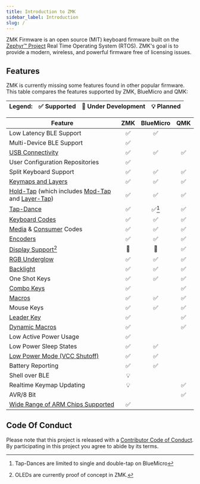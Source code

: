 ```yaml
---
title: Introduction to ZMK
sidebar_label: Introduction
slug: /
---
```


ZMK Firmware is an open source (MIT) keyboard
firmware built on the [Zephyr™ Project](https://zephyrproject.org/) Real Time Operating System (RTOS). ZMK's goal is to provide a modern, wireless, and powerful firmware free of licensing issues.

## Features

ZMK is currently missing some features found in other popular firmware. This table compares the features supported by ZMK, BlueMicro and QMK:

| Legend: | ✅ Supported | 🚧 Under Development | 💡 Planned |
| :------ | :----------- | :------------------- | :--------- |

| **Feature**                                                                                                                        | ZMK | BlueMicro | QMK |
| ---------------------------------------------------------------------------------------------------------------------------------- | :-: | :-------: | :-: |
| Low Latency BLE Support                                                                                                            | ✅  |    ✅     |     |
| Multi-Device BLE Support                                                                                                           | ✅  |           |     |
| [USB Connectivity](behaviors/outputs.md)                                                                                           | ✅  |    ✅     | ✅  |
| User Configuration Repositories                                                                                                    | ✅  |           |     |
| Split Keyboard Support                                                                                                             | ✅  |    ✅     | ✅  |
| [Keymaps and Layers](behaviors/layers.md)                                                                                          | ✅  |    ✅     | ✅  |
| [Hold-Tap](behaviors/hold-tap.mdx) (which includes [Mod-Tap](behaviors/mod-tap.md) and [Layer-Tap](behaviors/layers.md#layer-tap)) | ✅  |    ✅     | ✅  |
| [Tap-Dance](behaviors/tap-dance.mdx)                                                                                               | ✅  |  ✅[^2]   | ✅  |
| [Keyboard Codes](codes/index.mdx#keyboard)                                                                                         | ✅  |    ✅     | ✅  |
| [Media](codes/index.mdx#media-controls) & [Consumer](codes/index.mdx#consumer-controls) Codes                                      | ✅  |    ✅     | ✅  |
| [Encoders](features/encoders.md)                                                                                                   | ✅  |    ✅     | ✅  |
| [Display Support](features/displays.md)[^1]                                                                                        | 🚧  |    🚧     | ✅  |
| [RGB Underglow](features/underglow.md)                                                                                             | ✅  |    ✅     | ✅  |
| [Backlight](features/backlight.mdx)                                                                                                | ✅  |    ✅     | ✅  |
| One Shot Keys                                                                                                                      | ✅  |    ✅     | ✅  |
| [Combo Keys](features/combos.md)                                                                                                   | ✅  |           | ✅  |
| [Macros](behaviors/macros.md)                                                                                                      | ✅  |    ✅     | ✅  |
| Mouse Keys                                                                                                                         | ✅  |    ✅     | ✅  |
| [Leader Key](behaviors/leader-key.md)                                                                                              | ✅  |           | ✅  |
| [Dynamic Macros](behaviors/dynamic-macros.md)                                                                                      | ✅  |           | ✅  |
| Low Active Power Usage                                                                                                             | ✅  |           |     |
| Low Power Sleep States                                                                                                             | ✅  |    ✅     |     |
| [Low Power Mode (VCC Shutoff)](behaviors/power.md)                                                                                 | ✅  |    ✅     |     |
| Battery Reporting                                                                                                                  | ✅  |    ✅     |     |
| Shell over BLE                                                                                                                     | 💡  |           |     |
| Realtime Keymap Updating                                                                                                           | 💡  |           | ✅  |
| AVR/8 Bit                                                                                                                          |     |           | ✅  |
| [Wide Range of ARM Chips Supported](https://docs.zephyrproject.org/3.5.0/boards/index.html)                                        | ✅  |           |     |

[^2]: Tap-Dances are limited to single and double-tap on BlueMicro
[^1]: OLEDs are currently proof of concept in ZMK.

## Code Of Conduct

Please note that this project is released with a
[Contributor Code of Conduct](https://www.contributor-covenant.org/version/2/0/code_of_conduct/).
By participating in this project you agree to abide by its terms.
